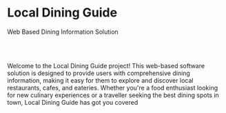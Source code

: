 # Local Dining Guide
<p>Web Based Dining Information Solution</p>
</br>
</br>
<p>Welcome to the Local Dining Guide project! This web-based software solution is designed to
provide users with comprehensive dining information, making it easy for them to explore
and discover local restaurants, cafes, and eateries. Whether you're a food enthusiast looking
for new culinary experiences or a traveller seeking the best dining spots in town, Local
Dining Guide has got you covered</p>
